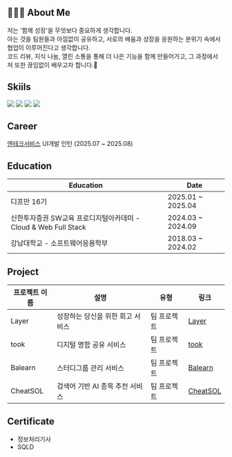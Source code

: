 ## 🧑🏻‍💻 About Me
저는 '함께 성장'을 무엇보다 중요하게 생각합니다.<br/>
아는 것을 팀원들과 아낌없이 공유하고, 서로의 배움과 성장을 응원하는 분위기 속에서 협업이 이루어진다고 생각합니다. <br/>
코드 리뷰, 지식 나눔, 열린 소통을 통해 더 나은 기능을 함께 만들어가고, 그 과정에서 저 또한 끊임없이 배우고자 합니다.👏

## Skiils
<div>
  <img src="https://img.shields.io/badge/javascript-F7DF1E?style=for-the-badge&logo=javascript&logoColor=white"/>
  <img src="https://img.shields.io/badge/TypeScript-3178C6?style=for-the-badge&logo=typescript&logoColor=white"/>
  <img src="https://img.shields.io/badge/react-61DAFB?style=for-the-badge&logo=react&logoColor=white"/>
  <img src="https://img.shields.io/badge/Next.js-000000?style=for-the-badge&logo=next.js&logoColor=white"/>
</div>


## Career
[엔테크서비스](https://www.nts-corp.com/) UI개발 인턴 (2025.07 ~ 2025.08)


## Education
| **Education**                              | **Date**               |
|--------------------------------------------|-------------------------|
| 디프만 16기 | 2025.01 ~ 2025.04     |
| 신한투자증권 SW교육 프로디지털아카데미 - Cloud & Web Full Stack | 2024.03 ~ 2024.09      |
| 강남대학교 - 소프트웨어응용학부               | 2018.03 ~ 2024.02      |


## Project

| 프로젝트 이름         | 설명                                             | 유형         | 링크                                                     |
| --------------------- | ------------------------------------------------ | ------------ | -------------------------------------------------------- |
| Layer            | 성장하는 당신을 위한 회고 서비스 | 팀 프로젝트  | [Layer](https://github.com/depromeet/layer)                 |
| took            | 디지털 명함 공유 서비스 | 팀 프로젝트  | [took](https://github.com/depromeet/Took-FE)                 |
| Balearn            | 스터디그룹 관리 서비스 | 팀 프로젝트  | [Balearn](https://github.com/Jibsa-team)                 |
| CheatSOL             | 검색어 기반 AI 종목 추천 서비스 | 팀 프로젝트  | [CheatSOL](https://github.com/CheatSOL)                 |


## Certificate
* 정보처리기사
* SQLD
